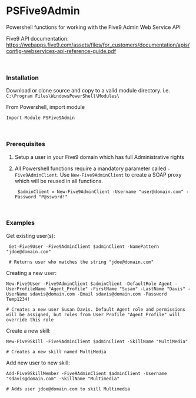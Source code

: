 # PSFive9Admin
Powershell functions for working with the Five9 Admin Web Service API

Five9 API documentation: https://webapps.five9.com/assets/files/for_customers/documentation/apis/config-webservices-api-reference-guide.pdf

&nbsp;
&nbsp;
### Installation

Download or clone source and copy to a valid module directory. i.e. `C:\Program Files\WindowsPowerShell\Modules\`

From Powershell, import module

    Import-Module PSFive9Admin
    
&nbsp;
&nbsp;
### Prerequisites

1. Setup a user in your Five9 domain which has full Administrative rights
2. All Powershell functions require a mandatory parameter called `-Five9AdminClient`. Use `New-Five9AdminClient` to create a SOAP proxy which will be reused in all functions.

		$adminClient = New-Five9AdminClient -Username "user@domain.com" -Password "P@ssword!"

    
  
&nbsp;
&nbsp;
### Examples


Get existing user(s):

     Get-Five9User -Five9AdminClient $adminClient -NamePattern "jdoe@domain.com"
     
     # Returns user who matches the string "jdoe@domain.com"


Creating a new user:

    New-Five9User -Five9AdminClient $adminClient -DefaultRole Agent -UserProfileName "Agent_Profile" -FirstName "Susan" -LastName "Davis" -UserName sdavis@domain.com -Email sdavis@domain.com -Password Temp1234!

    # Creates a new user Susan Davis. Default Agent role and permissions will be assigned, but roles from User Profile "Agent_Profile" will override this role


Create a new skill:

    New-Five9Skill -Five9AdminClient $adminClient -SkillName "MultiMedia"
    
    # Creates a new skill named MultiMedia
    
    
Add new user to new skill:

    Add-Five9SkillMember -Five9AdminClient $adminClient -Username "sdavis@domain.com" -SkillName "Multimedia"
    
    # Adds user jdoe@domain.com to skill Multimedia

